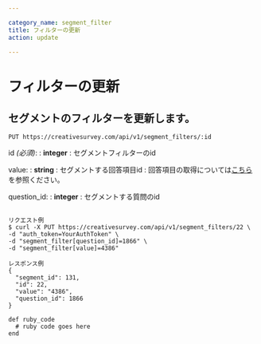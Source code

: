 ```yaml
---

category_name: segment_filter
title: フィルターの更新
action: update

---
```


# フィルターの更新

## セグメントのフィルターを更新します。

`PUT https://creativesurvey.com/api/v1/segment_filters/:id`

id _(必須)_:
: __integer__
: セグメントフィルターのid

value:
: __string__
: セグメントする回答項目id
: 回答項目の取得については[こちら](#answer_item_index)を参照ください。

question_id:
: __integer__
: セグメントする質問のid

~~~

リクエスト例
$ curl -X PUT https://creativesurvey.com/api/v1/segment_filters/22 \
-d "auth_token=YourAuthToken" \
-d "segment_filter[question_id]=1866" \
-d "segment_filter[value]=4386"

レスポンス例
{
  "segment_id": 131,
  "id": 22,
  "value": "4386",
  "question_id": 1866
}

~~~

~~~
def ruby_code
  # ruby code goes here
end
~~~

